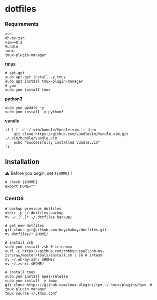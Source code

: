 # dotfiles
### Requirements  
```shell
zsh
oh-my-zsh
vim>=8.2
Vundle
tmux
tmux-plugin-manager
````
**tmux**  
```shell
# apt-get
sudo apt-get install -y tmux
sudo apt install tmux-plugin-manager
# yum
sudo yum install tmux 
```
**python3**
```shell
sudo yum update -y
sudo yum install -y python3
```
**vundle**
```shell
if [ ! -d ~/.vim/bundle/Vundle.vim ]; then
    git clone https://github.com/VundleVim/Vundle.vim.git ~/.vim/bundle/Vundle.vim
    echo "Successfully installed Vundle.vim"
fi
```

## Installation

:warning: Before you begin, set `${HOME}` !

```shell
# check ${HOME}
export HOME=""
```

### CentOS

```shell
# backup previous dotfiles
mkdir -p ~/.dotfiles.backup
mv ~/.[^.]* ~/.dotfiles.backup/

# get new dotfiles
git clone git@github.com:boychaboy/dotfiles.git
mv dotfiles/* $HOME/

# install zsh
sudo yum install zsh # irteamsu
curl -L https://github.com/robbyrussell/oh-my-zsh/raw/master/tools/install.sh | sh # irteam
mv ~/.oh-my-zsh/ $HOME/
mv ~/.zshrc $HOME/

# install tmux
sudo yum install epel-release
sudo yum install -y tmux
git clone https://github.com/tmux-plugins/tpm ~/.tmux/plugins/tpm  # tmux plugin manager
tmux source ~/.tmux.conf
```
